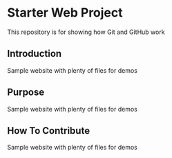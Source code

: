 # Starter Web Project

This repository is for showing how Git and GitHub work

## Introduction

Sample website with plenty of files for demos

## Purpose

Sample website with plenty of files for demos

## How To Contribute

Sample website with plenty of files for demos
